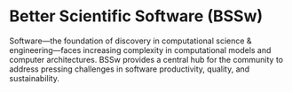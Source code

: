 # Better Scientific Software (BSSw)

Software—the foundation of discovery in computational science & engineering—faces increasing complexity in computational models and computer architectures. BSSw provides a central hub for the community to address pressing challenges in software productivity, quality, and sustainability.


<!---
Slide1 L: blog_posts/making-myself-better-what-craftspeople-can-teach-us-about-software
Slide1 R: images/raw/master/Blog_032420_StoneMasonry.png
Slide2 L: events/strategies-for-working-remotely-making-the-transition-to-virtual-software-teams
Slide2 R: events/webinar-sycl-introduction-and-best-practices 
Slide3 L: blog_posts/working-remotely-the-spack-team
Slide3 R: images/raw/master/Blog_0520_WorkRemoteSpack.png
Slide4 L: blog_posts/blog_posts/research-software-engineer-stories
Slide4 R: images/raw/master/Blog_042320_podcast.jpg
Slide5 L: blog_posts/maintainers-drive-software-sustainability
Slide5 R: images/raw/master/Blog_0420_Map.jpg
--->

<!---
LCM: Saving for use again later

Slide1 Left: blog_posts/scientific-software-projects-and-their-communities
Slide 1 Right: items/resources-for-maximizing-remote-working
Slide2 Left: blog_posts/cleaning-your-work-surfaces-one-way-to-help-flatten-the-curve
Slide2 Right: images/raw/master/Blog_0320_COVID19.png
Slide3 Left: blog_posts/spreading-ideas-about-better-scientific-software
Slide3 Right: images/raw/master/Blog_0225_Computational.jpg
Slide4 Left: blog_posts/productivity-and-sustainability-improvement-planning-psip
Slide4 Right: images/raw/master/Blog_0120_PSIP_logo.png
Slide5 Left: items/finalizing-your-julia-package
Slide5 Right: events/webinar-best-practices-for-using-proxy-applications-as-benchmarks
--->

<!---
[Site Overview](SiteOverview.md)

[Communities Overview](CommunitiesOverview.md)

[Intro to CSE](IntroToCse.md)

[Intro to HPC](IntroToHpc.md)

--->
